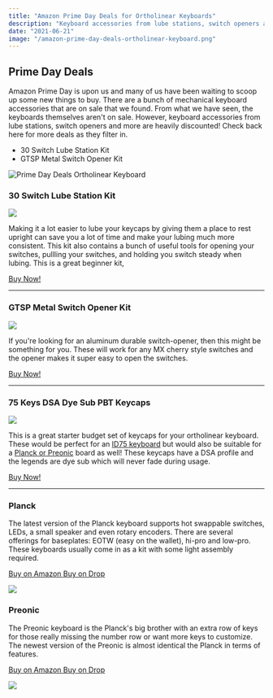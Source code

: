 ```yaml
---
title: "Amazon Prime Day Deals for Ortholinear Keyboards"
description: "Keyboard accessories from lube stations, switch openers and more are heavily discounted!  Check back here for more deals as they filter in."
date: "2021-06-21"
image: "/amazon-prime-day-deals-ortholinear-keyboard.png"
---
```


## Prime Day Deals

Amazon Prime Day is upon us and many of us have been waiting to scoop up some new things to buy. There are a bunch of mechanical keyboard accessories that are on sale that we found. From what we have seen, the keyboards themselves aren't on sale. However, keyboard accessories from lube stations, switch openers and more are heavily discounted!  Check back here for more deals as they filter in.

- 30 Switch Lube Station Kit
- GTSP Metal Switch Opener Kit

<img class="img-fluid mb-5" src="/prime-day-deals-banner.png" alt="Prime Day Deals Ortholinear Keyboard">

### 30 Switch Lube Station Kit

<a href="https://www.amazon.com/Acrylic-Station-Platform-Mechanical-Keyboard/dp/B08H5PQWR5?crid=1G3C2PYBYHLBP&dchild=1&keywords=keyboard+lube&qid=1624300221&refinements=p_n_specials_match%3A21213697011&rnid=21213696011&sprefix=keyboard+lub%2Caps%2C160&sr=8-1&linkCode=li3&tag=tryorthokey06-20&linkId=17efe6bac8e29cd3216086d1ee6d8dee&language=en_US&ref_=as_li_ss_il" target="_blank"><img border="0" src="//ws-na.amazon-adsystem.com/widgets/q?_encoding=UTF8&ASIN=B08H5PQWR5&Format=_SL250_&ID=AsinImage&MarketPlace=US&ServiceVersion=20070822&WS=1&tag=tryorthokey06-20&language=en_US" ></a><img src="https://ir-na.amazon-adsystem.com/e/ir?t=tryorthokey06-20&language=en_US&l=li3&o=1&a=B08H5PQWR5" width="1" height="1" border="0" alt="" style="border:none !important; margin:0px !important;" />

Making it a lot easier to lube your keycaps by giving them a place to rest upright can save you a lot of time and make your lubing much more consistent. This kit also contains a bunch of useful tools for opening your switches, pullling your switches, and holding you switch steady when lubing. This is a great beginner kit,

[Buy Now!](https://amzn.to/2SJoa7z)

---

### GTSP Metal Switch Opener Kit

<a href="https://www.amazon.com/Aluminum-Suitcase-switches-Mechanical-Keyboard/dp/B08ZS3ZKRY?crid=1G3C2PYBYHLBP&dchild=1&keywords=keyboard+lube&qid=1624300775&refinements=p_n_specials_match%3A21213697011&rnid=21213696011&sprefix=keyboard+lub%2Caps%2C160&sr=8-2&linkCode=li3&tag=tryorthokey06-20&linkId=e68309f959de1247cf9073ece268a571&language=en_US&ref_=as_li_ss_il" target="_blank"><img border="0" src="//ws-na.amazon-adsystem.com/widgets/q?_encoding=UTF8&ASIN=B08ZS3ZKRY&Format=_SL250_&ID=AsinImage&MarketPlace=US&ServiceVersion=20070822&WS=1&tag=tryorthokey06-20&language=en_US" ></a><img src="https://ir-na.amazon-adsystem.com/e/ir?t=tryorthokey06-20&language=en_US&l=li3&o=1&a=B08ZS3ZKRY" width="1" height="1" border="0" alt="" style="border:none !important; margin:0px !important;" />

If you're looking for an aluminum durable switch-opener, then this might be something for you. These will work for any MX cherry style switches and the opener makes it super easy to open the switches.

[Buy Now!](https://amzn.to/3xBGw96)

---

### 75 Keys DSA Dye Sub PBT Keycaps

<a href="https://www.amazon.com/Keycaps-Suitable-Ortholinear-Keyboard-Preonic/dp/B07QHRNRGR?dchild=1&keywords=ortholinear&qid=1624301076&refinements=p_n_specials_match%3A21213697011&rnid=21213696011&sr=8-1&linkCode=li3&tag=tryorthokey06-20&linkId=0dbdd055c0e8c9b8bfedc5d7a8f5ad33&language=en_US&ref_=as_li_ss_il" target="_blank"><img border="0" src="//ws-na.amazon-adsystem.com/widgets/q?_encoding=UTF8&ASIN=B07QHRNRGR&Format=_SL250_&ID=AsinImage&MarketPlace=US&ServiceVersion=20070822&WS=1&tag=tryorthokey06-20&language=en_US" ></a><img src="https://ir-na.amazon-adsystem.com/e/ir?t=tryorthokey06-20&language=en_US&l=li3&o=1&a=B07QHRNRGR" width="1" height="1" border="0" alt="" style="border:none !important; margin:0px !important;" />

This is a great starter budget set of keycaps for your ortholinear keyboard. These would be perfect for an [ID75 keyboard](/id75) but would also be suitable for a [Planck or Preonic](/olkb) board as well! These keycaps have a DSA profile and the legends are dye sub which will never fade during usage.

[Buy Now!](https://amzn.to/3gPGwf5)

---

<div class="row mt-5">
<div class="col-lg-6">

### Planck

The latest version of the Planck keyboard supports hot swappable switches, LEDs, a small speaker and even rotary encoders. There are several offerings for baseplates: EOTW (easy on the wallet), hi-pro and low-pro. These keyboards usually come in as a kit with some light assembly required.

<a class="btn btn-primary mr-2" href="https://amzn.to/333pMu0">
    Buy on Amazon
</a>

<a class="btn btn-secondary mr-2" href="https://drop.com/buy/planck-mechanical-keyboard?utm_source=linkshare&referer=T93XGG">
    Buy on Drop
</a>

<a href="https://www.amazon.com/dp/B08LX7ZXS4?&linkCode=li3&tag=tryorthokey06-20&linkId=0b7b9faf09aac73db64f301ec3da89ce&language=en_US&ref_=as_li_ss_il" target="_blank"><img border="0" src="//ws-na.amazon-adsystem.com/widgets/q?_encoding=UTF8&ASIN=B08LX7ZXS4&Format=_SL250_&ID=AsinImage&MarketPlace=US&ServiceVersion=20070822&WS=1&tag=tryorthokey06-20&language=en_US" ></a><img src="https://ir-na.amazon-adsystem.com/e/ir?t=tryorthokey06-20&language=en_US&l=li3&o=1&a=B08LX7ZXS4" width="1" height="1" border="0" alt="" style="border:none !important; margin:0px !important;" />

</div>
<div class="col-lg-6">

### Preonic

The Preonic keyboard is the Planck's big brother with an extra row of keys for those really missing the number row or want more keys to customize. The newest version of the Preonic is almost identical the Planck in terms of features.

<a class="btn btn-primary mr-2" href="https://amzn.to/3xzTDbF">
    Buy on Amazon
</a>

<a class="btn btn-secondary mr-2" href="https://drop.com/buy/preonic-mechanical-keyboard?utm_source=linkshare&referer=T93XGG">
    Buy on Drop
</a>

<a href="https://www.amazon.com/dp/B08L3WKZ73?&linkCode=li3&tag=tryorthokey06-20&linkId=6af0b7506a61073b0723facda319622d&language=en_US&ref_=as_li_ss_il" target="_blank"><img border="0" src="//ws-na.amazon-adsystem.com/widgets/q?_encoding=UTF8&ASIN=B08L3WKZ73&Format=_SL250_&ID=AsinImage&MarketPlace=US&ServiceVersion=20070822&WS=1&tag=tryorthokey06-20&language=en_US" ></a><img src="https://ir-na.amazon-adsystem.com/e/ir?t=tryorthokey06-20&language=en_US&l=li3&o=1&a=B08L3WKZ73" width="1" height="1" border="0" alt="" style="border:none !important; margin:0px !important;" />

</div>
</div>
